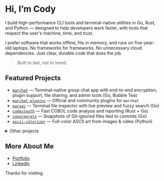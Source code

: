 # Hi, I’m Cody    

I build high-performance CLI tools and terminal-native utilities in Go, Rust, and Python — designed to help developers work faster, with tools that respect the user's machine, time, and trust.    

I prefer software that works offline, fits in memory, and runs on five-year-old laptops. No frameworks for frameworks. No unnecessary cloud dependencies. Just clear, durable code that does the job.    

> Built to last, not to trend.    

## Featured Projects    

- [`marchat`](https://github.com/Cod-e-Codes/marchat) — Terminal-native group chat app with end-to-end encryption, plugin support, file sharing, and admin tools (Go, Bubble Tea)    
- [`marchat-plugins`](https://github.com/Cod-e-Codes/marchat-plugins) — Official and community plugins for `marchat`    
- [`parsec`](https://github.com/Cod-e-Codes/parsec) — Terminal file inspector with live preview and fuzzy search (Go)    
- [`codesleuth`](https://github.com/Cod-e-Codes/codesleuth) — Fast COBOL code analysis and reporting (Rust + Go)    
- [`ignoregrets`](https://github.com/Cod-e-Codes/ignoregrets) — Snapshots of Git-ignored files tied to commits (Go)    
- [`ascii-colorizer`](https://github.com/Cod-e-Codes/ascii-colorizer) — Full-color ASCII art from images & video (Python)    

<details>    
<summary>Other projects</summary>    

- [`terminal-link`](https://github.com/Cod-e-Codes/terminal-link) — Minimal tool for turning URLs into clickable terminal links    
- [`.gothub`](https://github.com/Cod-e-Codes/.gothub) — Satirical infrastructure for emotionally unstable repos    
- [`tuitar`](https://github.com/Cod-e-Codes/tuitar) — Terminal Twitter client experiment    
- [`lilweb-template`](https://github.com/Cod-e-Codes/lilweb-template) — 13 KB starter for ultra-minimal personal websites    
- …and [more on GitHub »](https://github.com/Cod-e-Codes?tab=repositories)    

</details>    

## More About Me    

- [Portfolio](https://www.cod-e-codes.com)      
- [LinkedIn](https://www.linkedin.com/in/cod-e-codes)    

Thanks for visiting.
